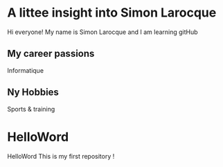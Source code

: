 # A littee insight into Simon Larocque
Hi everyone! My name is Simon Larocque and I am learning gitHub

## My career passions
Informatique

## Ny Hobbies
Sports & training

# HelloWord
HelloWord
This is my first repository !
